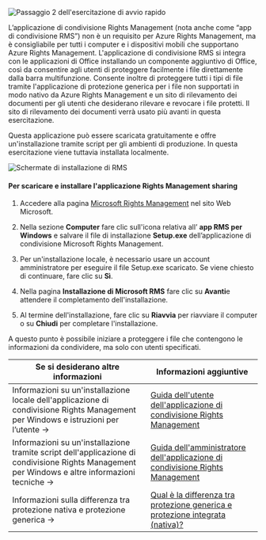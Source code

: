 ![Passaggio 2 dell'esercitazione di avvio rapido](../media/AzRMS_QuickStartSteps2.PNG)

L’applicazione di condivisione Rights Management (nota anche come “app di condivisione RMS”) non è un requisito per Azure Rights Management, ma è consigliabile per tutti i computer e i dispositivi mobili che supportano Azure Rights Management. L'applicazione di condivisione RMS si integra con le applicazioni di Office installando un componente aggiuntivo di Office, così da consentire agli utenti di proteggere facilmente i file direttamente dalla barra multifunzione. Consente inoltre di proteggere tutti i tipi di file tramite l'applicazione di protezione generica per i file non supportati in modo nativo da Azure Rights Management e un sito di rilevamento dei documenti per gli utenti che desiderano rilevare e revocare i file protetti. Il sito di rilevamento dei documenti verrà usato più avanti in questa esercitazione.

Questa applicazione può essere scaricata gratuitamente e offre un'installazione tramite script per gli ambienti di produzione. In questa esercitazione viene tuttavia installata localmente.

![Schermate di installazione di RMS](../media/AzRMS_Tutorial_2_Screenshots.png)

#### <a name="to-download-and-install-the-rights-management-sharing-application"></a>Per scaricare e installare l'applicazione Rights Management sharing

1.  Accedere alla pagina [Microsoft Rights Management](http://go.microsoft.com/fwlink/?LinkId=303970) nel sito Web Microsoft.

2.  Nella sezione **Computer** fare clic sull'icona relativa all’ **app RMS per Windows** e salvare il file di installazione **Setup.exe** dell’applicazione di condivisione Microsoft Rights Management.

3.  Per un'installazione locale, è necessario usare un account amministratore per eseguire il file Setup.exe scaricato. Se viene chiesto di continuare, fare clic su **Sì**.

4.  Nella pagina **Installazione di Microsoft RMS** fare clic su **Avanti**e attendere il completamento dell'installazione.

5.  Al termine dell'installazione, fare clic su **Riavvia** per riavviare il computer o su  **Chiudi** per completare l'installazione.

A questo punto è possibile iniziare a proteggere i file che contengono le informazioni da condividere, ma solo con utenti specificati.

|Se si desiderano altre informazioni|Informazioni aggiuntive|
|--------------------------------|--------------------------|
|Informazioni su un'installazione locale dell'applicazione di condivisione Rights Management per Windows e istruzioni per l’utente   →|[Guida dell'utente dell'applicazione di condivisione Rights Management](../rms-client/sharing-app-user-guide.md)|
|Informazioni su un'installazione tramite script dell'applicazione di condivisione Rights Management per Windows e altre informazioni tecniche   →|[Guida dell'amministratore dell'applicazione di condivisione Rights Management](../rms-client/sharing-app-admin-guide.md)|
|Informazioni sulla differenza tra protezione nativa e protezione generica   →|[Qual è la differenza tra protezione generica e protezione integrata (nativa)?](../rms-client/sharing-app-dialog-box.md)|


<!--HONumber=Jan17_HO1-->



